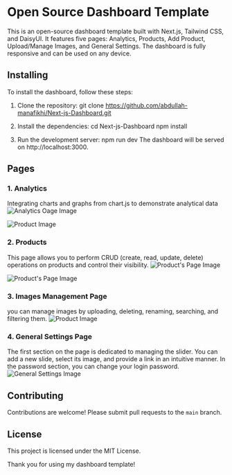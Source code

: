 # Open Source Dashboard Template

This is an open-source dashboard template built with Next.js, Tailwind CSS, and DaisyUI. It features five pages: Analytics, Products, Add Product, Upload/Manage Images, and General Settings. The dashboard is fully responsive and can be used on any device.

## Installing

To install the dashboard, follow these steps:

1. Clone the repository:
git clone https://github.com/abdullah-manafikhi/Next-js-Dashboard.git

2. Install the dependencies:
cd Next-js-Dashboard
npm install

3. Run the development server:
npm run dev
The dashboard will be served on http://localhost:3000.

## Pages
  ### 1. Analytics
Integrating charts and graphs from chart.js to demonstrate analytical data
![Analytics Oage Image](https://abdullah.manafikhi.com/api/v1/assets/demo-dashboard-analytics-1.png)


![Product Image](https://abdullah.manafikhi.com/api/v1/assets/demo-dashboard-analytics-2.png)

  ### 2. Products
This page allows you to perform CRUD (create, read, update, delete) operations on products and control their visibility. 
![Product's Page Image](https://abdullah.manafikhi.com/api/v1/assets/demo-dashboard-products.png)


![Product's Page Image](https://abdullah.manafikhi.com/api/v1/assets/demo-dashboard-add.png)

  ### 3. Images Management Page
you can manage images by uploading, deleting, renaming, searching, and filtering them. 
![Product Image](https://abdullah.manafikhi.com/api/v1/assets/demo-dashboard-images.png)

  ### 4. General Settings Page
The first section on the page is dedicated to managing the slider. You can add a new slide, select its image, and provide a link in an intuitive manner. 
In the password section, you can change your login password.
![General Settings Image](https://abdullah.manafikhi.com/api/v1/assets/demo-dashboard-general.png)

## Contributing

Contributions are welcome! Please submit pull requests to the `main` branch.

## License

This project is licensed under the MIT License.

Thank you for using my dashboard template!

